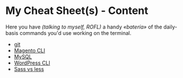 # My Cheat Sheet(s) - Content

Here you have *(talking to myself, ROFL)* a handy *«batería»* of the daily-basis commands you'd use working on the terminal.

- [git](git/)
- [Magento CLI](magento-cli/)
- [MySQL](mysql/)
- [WordPress CLI](wp-cli/)
- [Sass vs less](css-preprocessors/)

<!--stackedit_data:
eyJoaXN0b3J5IjpbNDIxMjg2MzgxLDE0MzE0MzUxOTAsLTc1MT
Y1NTkzNywtMTQ1MTc0ODEwLC04Njc5MTg3ODQsMTc1NDI4Mjgy
MV19
-->